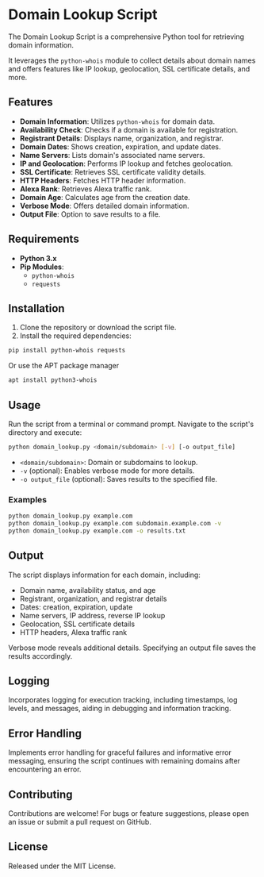 # Domain Lookup Script

The Domain Lookup Script is a comprehensive Python tool for retrieving domain information.

It leverages the `python-whois` module to collect details about domain names and offers features like IP lookup, geolocation, SSL certificate details, and more.

## Features

- **Domain Information**: Utilizes `python-whois` for domain data.
- **Availability Check**: Checks if a domain is available for registration.
- **Registrant Details**: Displays name, organization, and registrar.
- **Domain Dates**: Shows creation, expiration, and update dates.
- **Name Servers**: Lists domain's associated name servers.
- **IP and Geolocation**: Performs IP lookup and fetches geolocation.
- **SSL Certificate**: Retrieves SSL certificate validity details.
- **HTTP Headers**: Fetches HTTP header information.
- **Alexa Rank**: Retrieves Alexa traffic rank.
- **Domain Age**: Calculates age from the creation date.
- **Verbose Mode**: Offers detailed domain information.
- **Output File**: Option to save results to a file.

## Requirements

- **Python 3.x**
- **Pip Modules**:
  - `python-whois`
  - `requests`

## Installation

1. Clone the repository or download the script file.
2. Install the required dependencies:

```bash
pip install python-whois requests
```
Or use the APT package manager
```bash
apt install python3-whois
```

## Usage

Run the script from a terminal or command prompt. Navigate to the script's directory and execute:

```bash
python domain_lookup.py <domain/subdomain> [-v] [-o output_file]
```

- `<domain/subdomain>`: Domain or subdomains to lookup.
- `-v` (optional): Enables verbose mode for more details.
- `-o output_file` (optional): Saves results to the specified file.

### Examples

```bash
python domain_lookup.py example.com
python domain_lookup.py example.com subdomain.example.com -v
python domain_lookup.py example.com -o results.txt
```

## Output

The script displays information for each domain, including:

- Domain name, availability status, and age
- Registrant, organization, and registrar details
- Dates: creation, expiration, update
- Name servers, IP address, reverse IP lookup
- Geolocation, SSL certificate details
- HTTP headers, Alexa traffic rank

Verbose mode reveals additional details. Specifying an output file saves the results accordingly.

## Logging

Incorporates logging for execution tracking, including timestamps, log levels, and messages, aiding in debugging and information tracking.

## Error Handling

Implements error handling for graceful failures and informative error messaging, ensuring the script continues with remaining domains after encountering an error.

## Contributing

Contributions are welcome! For bugs or feature suggestions, please open an issue or submit a pull request on GitHub.

## License

Released under the MIT License.
